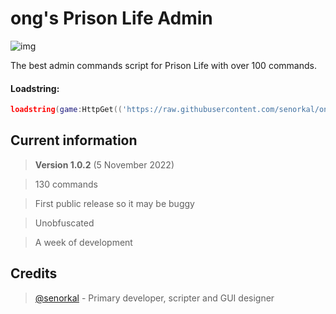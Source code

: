 # ong's Prison Life Admin
![img](https://user-images.githubusercontent.com/44597465/200115197-d9061ae2-7193-48bc-9684-b7f78533c45b.png)


The best admin commands script for Prison Life with over 100 commands.

#### Loadstring: 
```lua 
loadstring(game:HttpGet(('https://raw.githubusercontent.com/senorkal/ongsPrisonLifeAdmin/main/source'),true))() 
```

## Current information
> **Version 1.0.2** (5 November 2022)

> 130 commands

> First public release so it may be buggy

> Unobfuscated

> A week of development


## Credits
> [@senorkal](https://github.com/senorkal) - Primary developer, scripter and GUI designer
